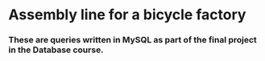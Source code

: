 # Assembly line for a bicycle factory

### These are queries written in MySQL as part of the final project in the Database course.

